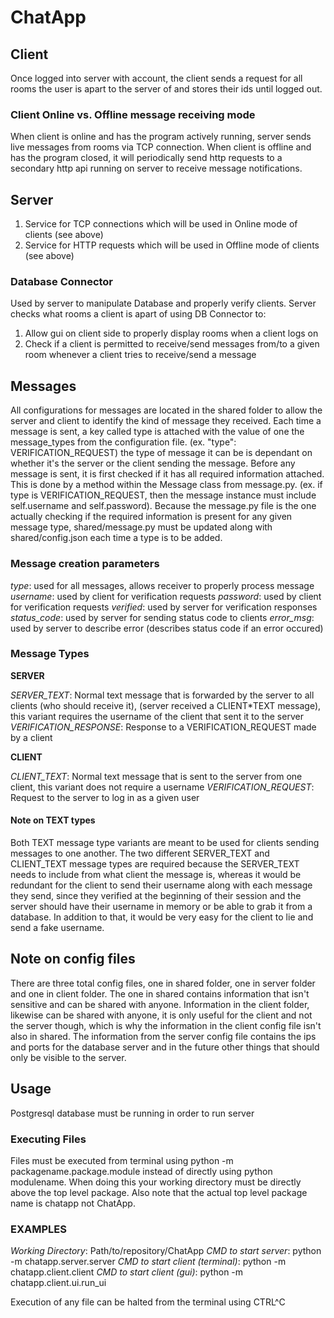# ChatApp

## Client

Once logged into server with account, the client sends a request for all rooms the user is apart to the server of and stores their ids until logged out.

### Client Online vs. Offline message receiving mode

When client is online and has the program actively running, server sends live messages from rooms via TCP connection.
When client is offline and has the program closed, it will periodically send http requests to a secondary http api running on server to receive message notifications.

## Server

1. Service for TCP connections which will be used in Online mode of clients (see above)
2. Service for HTTP requests which will be used in Offline mode of clients (see above)

### Database Connector

Used by server to manipulate Database and properly verify clients.
Server checks what rooms a client is apart of using DB Connector to:

1. Allow gui on client side to properly display rooms when a client logs on
2. Check if a client is permitted to receive/send messages from/to a given room whenever a client tries to receive/send a message

## Messages

All configurations for messages are located in the shared folder to allow the server and client to identify the kind of message they received. Each time a message is sent, a key called type is attached with the value of one the message_types from the configuration file. (ex. "type": VERIFICATION_REQUEST) the type of message it can be is dependant on whether it's the server or the client sending the message. Before any message is sent, it is first checked if it has all required information attached. This is done by a method within the Message class from message.py. (ex. if type is VERIFICATION_REQUEST, then the message instance must include self.username and self.password). Because the message.py file is the one actually checking if the required information is present for any given message type, shared/message.py must be updated along with shared/config.json each time a type is to be added.

### Message creation parameters

_type_: used for all messages, allows receiver to properly process message
_username_: used by client for verification requests
_password_: used by client for verification requests
_verified_: used by server for verification responses
_status_code_: used by server for sending status code to clients
_error_msg_: used by server to describe error (describes status code if an error occured)

### Message Types

**SERVER**

_SERVER_TEXT_: Normal text message that is forwarded by the server to all clients (who should receive it), (server received a CLIENT\*TEXT message), this variant requires the username of the client that sent it to the server
_VERIFICATION_RESPONSE_: Response to a VERIFICATION_REQUEST made by a client

**CLIENT**

_CLIENT_TEXT_: Normal text message that is sent to the server from one client, this variant does not require a username
_VERIFICATION_REQUEST_: Request to the server to log in as a given user

#### Note on TEXT types

Both TEXT message type variants are meant to be used for clients sending messages to one another. The two different SERVER_TEXT and CLIENT_TEXT message types are required because the SERVER_TEXT needs to include from what client the message is, whereas it would be redundant for the client to send their username along with each message they send, since they verified at the beginning of their session and the server should have their username in memory or be able to grab it from a database. In addition to that, it would be very easy for the client to lie and send a fake username.

## Note on config files

There are three total config files, one in shared folder, one in server folder and one in client folder. The one in shared contains information that isn't sensitive and can be shared with anyone. Information in the client folder, likewise can be shared with anyone, it is only useful for the client and not the server though, which is why the information in the client config file isn't also in shared. The information from the server config file contains the ips and ports for the database server and in the future other things that should only be visible to the server.

## Usage

Postgresql database must be running in order to run server

### Executing Files

Files must be executed from terminal using python -m packagename.package.module instead of directly using python modulename. When doing this your working directory must be directly above the top level package. Also note that the actual top level package name is chatapp not ChatApp.

### EXAMPLES

_Working Directory_: Path/to/repository/ChatApp
_CMD to start server_: python -m chatapp.server.server
_CMD to start client (terminal)_: python -m chatapp.client.client
_CMD to start client (gui)_: python -m chatapp.client.ui.run_ui

Execution of any file can be halted from the terminal using CTRL^C
